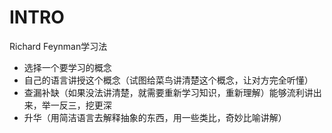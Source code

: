 # INTRO

Richard Feynman学习法

* 选择一个要学习的概念
* 自己的语言讲授这个概念（试图给菜鸟讲清楚这个概念，让对方完全听懂）
* 查漏补缺（如果没法讲清楚，就需要重新学习知识，重新理解）能够流利讲出来，举一反三，挖更深
* 升华（用简洁语言去解释抽象的东西，用一些类比，奇妙比喻讲解）



